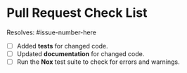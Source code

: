 # Pull Request Check List

Resolves: #issue-number-here

<!-- This is just a reminder about the most common mistakes. Please make sure that you
tick all *appropriate* boxes.  But please read our
[contribution guide](https://github.com/robbievanleeuwen/section-properties/blob/master/CONTRIBUTING.md)
at least once, it will save you unnecessary review cycles! -->

- [ ] Added **tests** for changed code.
- [ ] Updated **documentation** for changed code.
- [ ] Run the **Nox** test suite to check for errors and warnings.

<!-- If you have *any* questions to *any* of the points above, just **submit and ask**!
This checklist is here to *help* you, not to deter you from contributing! -->
